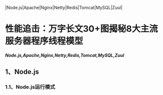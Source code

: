 |Node.js|Apache|Nginx|Netty|Redis|Tomcat|MySQL|Zuul|

# 性能追击：万字长文30+图揭秘8大主流服务器程序线程模型 

#####  Node.js,Apache,Nginx,Netty,Redis,Tomcat,MySQL,Zuul



## 1、Node.js

### 1.1、Node.js运行模式